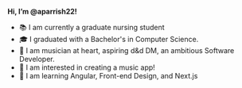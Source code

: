 **Hi, I’m @aparrish22!** 

- 📚 I am currently a graduate nursing student
- 🎓 I graduated with a Bachelor's in Computer Science.
- 👋 I am musician at heart, aspiring d&d DM, an ambitious Software Developer.
- 👀 I am interested in creating a music app!
- 🌱 I am learning Angular, Front-end Design, and Next.js

<!---
aparrish22/aparrish22 is a ✨ special ✨ repository because its `README.md` (this file) appears on your GitHub profile.
You can click the Preview link to take a look at your changes.
--->
